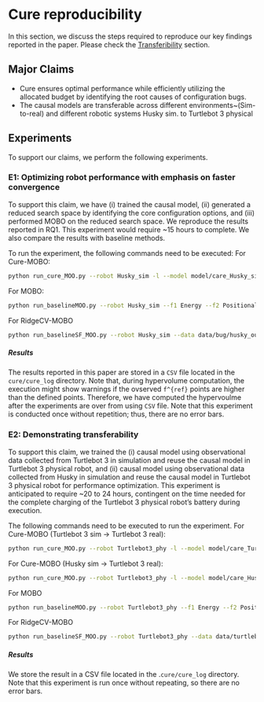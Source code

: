 # Cure reproducibility
In this section, we discuss the steps required to reproduce our key findings reported in the paper. Please check the [Transferibility](https://github.com/softsys4ai/cure/tree/main#transferibility) section.

## Major Claims
- Cure ensures optimal performance while efficiently utilizing the allocated budget by identifying the root causes of configuration bugs.
- The causal models are transferable across different environments~(Sim-to-real) and different robotic systems Husky sim. to Turtlebot 3 physical

## Experiments
To support our claims, we perform the following experiments.

### E1: Optimizing robot performance with emphasis on faster convergence
To support this claim, we have (i) trained the causal model, (ii) generated a reduced search space by identifying the core configuration options, and (iii) performed MOBO on the reduced search space. We reproduce the results reported in RQ1. This experiment would require ~15 hours to complete. We also compare the results with baseline methods.

To run the experiment, the following commands need to be executed:
For Cure-MOBO:
```sh
python run_cure_MOO.py --robot Husky_sim -l --model model/care_Husky_sim.model --outlier_data data/bug/husky_outlier.csv -root_cause  --f Task_success_rate --nf Energy Positional_error Obstacle_distance --top_k 5 -opt --f1 Energy --f2 Positional_error --f1_pref 40.0 --f2_pref 0.18 --sc 0.25 --tcr 0.8 --hv_ref_f1 400.0 --hv_ref_f2 15 --budget 200
```
For MOBO:
```sh
python run_baselineMOO.py --robot Husky_sim --f1 Energy --f2 Positional_error --f1_pref 40.0 --f2_pref 0.18 --sc 0.25 --tcr 0.8 --hv_ref_f1 400.0 --hv_ref_f2 15 --budget 200
```
For RidgeCV-MOBO
```sh
python run_baselineSF_MOO.py --robot Husky_sim --data data/bug/husky_outlier.csv --f Task_success_rate --nf Energy Positional_error Obstacle_distance --top_k 5 -opt --f1 Energy --f2 Positional_error --f1_pref 40.0 --f2_pref 0.18 --sc 0.25 --tcr 0.8 --hv_ref_f1 400.0 --hv_ref_f2 15 --budget 200
```
##### Results
The results reported in this paper are stored in a `CSV` file located in the `cure/cure_log` directory. Note that, during hypervolume computation, the execution might show warnings if the ovserved `f^{ref}` points are higher than the defined points. Therefore, we have computed the hypervoulme after the experiments are over from using `CSV` file. Note that this experiment is conducted once without repetition; thus, there are no error bars.

### E2: Demonstrating transferability
To support this claim, we trained the (i) causal model using observational data collected from Turtlebot 3 in simulation and reuse the causal model in Turtlebot 3 physical robot, and (ii) causal model using observational data collected from Husky in simulation and reuse the causal model in Turtlebot 3 physical robot for performance optimization. This experiment is anticipated to require ~20 to 24 hours, contingent on the time needed for the complete charging of the Turtlebot 3 physical robot’s battery during execution.

The following commands need to be executed to run the experiment.
For Cure-MOBO (Turtlebot 3 sim -> Turtlebot 3 real):
```sh
python run_cure_MOO.py --robot Turtlebot3_phy -l --model model/care_Turtlebot_sim.model -root_cause --outlier_data data/bug/turtlebot_phy_outlier.csv --f Task_success_rate --nf Energy Positional_error Obstacle_distance --top_k 5 -opt --f1 Energy --f2 Positional_error --f1_pref 5.0 --f2_pref 0.18 --sc 0.25 --tcr 0.8 --hv_ref_f1 19.93 --hv_ref_f2 15 --budget 200
```
For Cure-MOBO (Husky sim -> Turtlebot 3 real):
```sh
python run_cure_MOO.py --robot Turtlebot3_phy -l --model model/care_Husky_sim.model -root_cause --outlier_data data/bug/turtlebot_phy_outlier.csv --f Task_success_rate --nf Energy Positional_error Obstacle_distance --top_k 5 -opt --f1 Energy --f2 Positional_error --f1_pref 5.0 --f2_pref 0.18 --sc 0.25 --tcr 0.8 --hv_ref_f1 19.93 --hv_ref_f2 15 --budget 200
```
For MOBO
```sh
python run_baselineMOO.py --robot Turtlebot3_phy --f1 Energy --f2 Positional_error --f1_pref 5.0 --f2_pref 0.18 --sc 0.25 --tcr 0.8 --hv_ref_f1 19.93 --hv_ref_f2 15 --budget 200
```
For RidgeCV-MOBO
```sh
python run_baselineSF_MOO.py --robot Turtlebot3_phy --data data/turtlebot_phy_outlier.csv --f Task_success_rate --nf Energy Positional_error Obstacle_distance --top_k 5 -opt --f1 Energy --f2 Positional_error --f1_pref 5.0 --f2_pref 0.18 --sc 0.25 --tcr 0.8 --hv_ref_f1 19.93 --hv_ref_f2 15 --budget 200
```
##### Results
We store the result in a CSV file located in the .`cure/cure_log` directory. Note that this experiment is run once without repeating, so there are no error bars.


